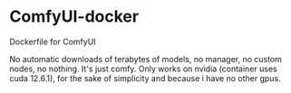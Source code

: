 # ComfyUI-docker

Dockerfile for ComfyUI 

No automatic downloads of terabytes of models, no manager, no custom nodes, no nothing. It's just comfy. 
Only works on nvidia (container uses cuda 12.6.1), for the sake of simplicity and because i have no other gpus. 